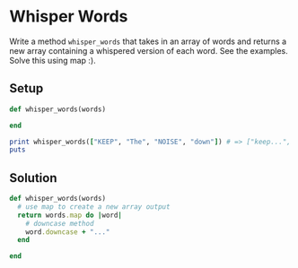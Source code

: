 # Whisper Words

Write a method `whisper_words` that takes in an array of words and returns a new array containing a whispered version of each word. See the examples. Solve this using map :).

## Setup

```ruby
def whisper_words(words)

end

print whisper_words(["KEEP", "The", "NOISE", "down"]) # => ["keep...", "the...", "noise...", "down..."]
puts
```

## Solution

```ruby
def whisper_words(words)
  # use map to create a new array output
  return words.map do |word|
    # downcase method
    word.downcase + "..."
  end

end
```